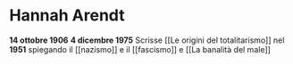 # Hannah Arendt
**14 ottobre 1906**
**4 dicembre 1975**
Scrisse [[Le origini del totalitarismo]] nel **1951** spiegando il [[nazismo]] e il [[fascismo]] e [[La banalità del male]]